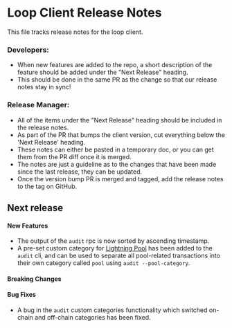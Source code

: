 # Loop Client Release Notes
This file tracks release notes for the loop client. 

### Developers: 
* When new features are added to the repo, a short description of the feature should be added under the "Next Release" heading.
* This should be done in the same PR as the change so that our release notes stay in sync!

### Release Manager: 
* All of the items under the "Next Release" heading should be included in the release notes.
* As part of the PR that bumps the client version, cut everything below the 'Next Release' heading. 
* These notes can either be pasted in a temporary doc, or you can get them from the PR diff once it is merged. 
* The notes are just a guideline as to the changes that have been made since the last release, they can be updated.
* Once the version bump PR is merged and tagged, add the release notes to the tag on GitHub.

## Next release

#### New Features
* The output of the `audit` rpc is now sorted by ascending timestamp. 
* A pre-set custom category for [Lightning Pool](https://github.com/lightninglabs/pool) has been added to the `audit` cli, and can be used to separate all pool-related transactions into their own category called `pool` using `audit --pool-category`.

#### Breaking Changes

#### Bug Fixes
* A bug in the `audit` custom categories functionality which switched on-chain and off-chain categories has been fixed. 